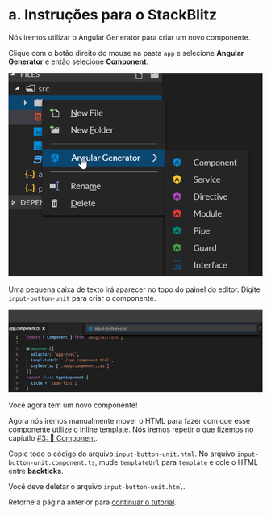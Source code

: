 # a. Instruções para o StackBlitz

Nós iremos utilizar o Angular Generator para criar um novo componente.

Clique com o botão direito do mouse na pasta `app` e selecione **Angular Generator** e então selecione **Component**.

![StackBlitz Angular Generator](../assets/stackblitz-generator.png)

Uma pequena caixa de texto irá aparecer no topo do painel do editor. Digite `input-button-unit` para criar o componente.

![Input component name](../assets/stackblitz-component-name.png)

Você agora tem um novo componente!

Agora nós iremos manualmente mover o HTML para fazer com que esse componente utilize o inline template. Nós iremos repetir o que fizemos no capíutlo [\#3: 📐 Component](https://github.com/ng-girls/todo-list-tutorial-portuguese/blob/master/component.md).

Copie todo o código do arquivo `input-button-unit.html`. No arquivo `input-button-unit.component.ts`, mude `templateUrl` para `template` e cole o HTML entre **backticks**.

Você deve deletar o arquivo `input-button-unit.html`.

Retorne a página anterior para [continuar o tutorial](https://github.com/ng-girls/todo-list-tutorial-portuguese/blob/master/a-new-component/a_new_component.md).